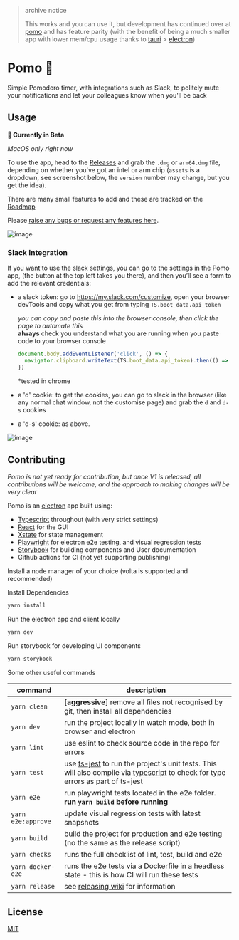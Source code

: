 > archive notice
>
> This works and you can use it, but development has continued over at [pomo](https://github.com/codethread/pomo) and has feature parity (with the benefit of being a much smaller app with lower mem/cpu usage thanks to [tauri](https://tauri.app/) > [electron](https://www.electronjs.org/))


# Pomo 🍅

Simple Pomodoro timer, with integrations such as Slack, to politely mute your notifications and let
your colleagues know when you'll be back

## Usage

**🚧 Currently in Beta**

_MacOS only right now_

To use the app, head to the [Releases](https://github.com/AHDesigns/pomo-electron/releases) and grab
the `.dmg` or `arm64.dmg` file, depending on whether you've got an intel or arm chip (`assets` is a
dropdown, see screenshot below, the `version` number may change, but you get the idea).

There are many small features to add and these are tracked on the
[Roadmap](https://github.com/AHDesigns/pomo-electron/projects/1)

Please
[raise any bugs or request any features here](https://github.com/AHDesigns/pomo-electron/issues/new/choose).

![image](https://user-images.githubusercontent.com/10004500/128321790-3ff8d2e2-4e39-41f9-90d5-571b7af72605.png)

### Slack Integration

If you want to use the slack settings, you can go to the settings in the Pomo app, (the button at
the top left takes you there), and then you’ll see a form to add the relevant credentials:

- a slack token: go to https://my.slack.com/customize, open your browser devTools and copy what you
  get from typing `TS.boot_data.api_token`

  *you can copy and paste this into the browser console, then click the page to automate this*  
  **always** check you understand what you are running when you paste code to your browser console
  ```javascript
  document.body.addEventListener('click', () => {
    navigator.clipboard.writeText(TS.boot_data.api_token).then(() => { alert('saved to clipboard'); }, (e) => alert('failed', e.message) )
  })
  ```
  *tested in chrome
- a 'd' cookie: to get the cookies, you can go to slack in the browser (like any normal chat window,
  not the customise page) and grab the `d` and `d-s` cookies
- a 'd-s' cookie: as above.

![image](https://user-images.githubusercontent.com/10004500/128473497-ade85352-52f0-4546-a35c-33d3d0ed42bb.png)

## Contributing

_Pomo is not yet ready for contribution, but once V1 is released, all contributions will be welcome,
and the approach to making changes will be very clear_

Pomo is an [electron](https://www.electronjs.org/) app built using:

- [Typescript](https://www.typescriptlang.org/) throughout (with very strict settings)
- [React](https://reactjs.org/) for the GUI
- [Xstate](https://xstate.js.org/docs/) for state management
- [Playwright](https://playwright.dev/) for electron e2e testing, and visual regression tests
- [Storybook](https://storybook.js.org/docs/react/get-started/introduction) for building components
  and User documentation
- Github actions for CI (not yet supporting publishing)

Install a node manager of your choice (volta is supported and recommended)

Install Dependencies

```bash
yarn install
```

Run the electron app and client locally

```bash
yarn dev
```

Run storybook for developing UI components

```bash
yarn storybook
```

Some other useful commands

| command            | description                                                                                                                                                                                                |
| ------------------ | ---------------------------------------------------------------------------------------------------------------------------------------------------------------------------------------------------------- |
| `yarn clean`       | [**aggressive**] remove all files not recognised by git, then install all dependencies                                                                                                                     |
| `yarn dev`         | run the project locally in watch mode, both in browser and electron                                                                                                                                        |
| `yarn lint`        | use eslint to check source code in the repo for errors                                                                                                                                                     |
| `yarn test`        | use [ts-jest](https://kulshekhar.github.io/ts-jest/) to run the project's unit tests. This will also compile via [typescript](https://www.typescriptlang.org/) to check for type errors as part of ts-jest |
| `yarn e2e`         | run playwright tests located in the e2e folder. **run `yarn build` before running**                                                                                                                        |
| `yarn e2e:approve` | update visual regression tests with latest snapshots                                                                                                                                                       |
| `yarn build`       | build the project for production and e2e testing (no the same as the release script)                                                                                                                       |
| `yarn checks`      | runs the full checklist of lint, test, build and e2e                                                                                                                                                       |
| `yarn docker-e2e`  | runs the e2e tests via a Dockerfile in a headless state - this is how CI will run these tests                                                                                                              |
| `yarn release`     | see [releasing wiki](https://github.com/AHDesigns/pancake-electron/wiki/Releasing) for information                                                                                                         |

## License

[MIT](https://choosealicense.com/licenses/mit/)
